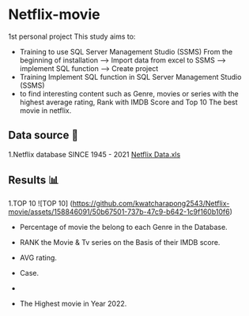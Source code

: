 # Netflix-movie
1st personal project
This study aims to:

- Training to use SQL Server Management Studio (SSMS) From the beginning of installation --> Import data from excel to SSMS --> implement SQL function --> Create project 
- Training Implement SQL function in SQL Server Management Studio (SSMS) 
- to find interesting content such as Genre, movies or series with the highest average rating, Rank with IMDB Score and Top 10 The best movie in netflix.

## Data source 📁

1.Netflix database SINCE 1945 - 2021 [Netflix Data.xls](https://github.com/kwatcharapong2543/Netflix-movie/files/14229613/Netflix.Data.xls)

## Results 📊


1.TOP 10 
![TOP 10]
(https://github.com/kwatcharapong2543/Netflix-movie/assets/158846091/50b67501-737b-47c9-b642-1c9f160b10f6)


- Percentage of movie the belong to each Genre in the Database.

- RANK the Movie & Tv series on the Basis of their IMDB score.

- AVG rating.

- Case.
- 
- The Highest movie in Year 2022.


